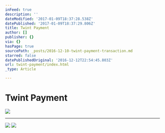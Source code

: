 ```yaml
---
inFeed: true
description: ''
dateModified: '2017-01-09T18:37:28.538Z'
datePublished: '2017-01-09T18:37:29.806Z'
title: Twint Payment
author: []
publisher: {}
via: {}
hasPage: true
sourcePath: _posts/2016-12-10-twint-payment-transaction.md
starred: false
datePublishedOriginal: '2016-12-12T22:54:45.803Z'
url: twint-payment/index.html
_type: Article

---
```

# Twint Payment
![](https://the-grid-user-content.s3-us-west-2.amazonaws.com/2b171585-3b7e-41ec-91bd-a6b28839b511.gif)

---

![](https://the-grid-user-content.s3-us-west-2.amazonaws.com/9114f474-92ea-4f7b-a85c-7f84123bb369.png)
![](https://the-grid-user-content.s3-us-west-2.amazonaws.com/7693f365-7def-4a82-a9b3-e7e2b32be617.png)